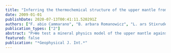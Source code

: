 ```yaml
---
title: "Inferring the thermochemical structure of the upper mantle from seismic data"
date: 2009-01-01
publishDate: 2020-07-13T00:41:11.520291Z
authors: ["F. abio Cammarano", "B. arbara Romanowicz", "L. ars Stixrude", "C. arolina Lithgow-Bertelloni", "W. enbo Xu"]
publication_types: ["2"]
abstract: "P>We test a mineral physics model of the upper mantle against seismic observations. The model is based on current knowledge of material properties at high temperatures and pressures. In particular, elastic properties are computed with a recent self-consistent thermodynamic model, based on a six oxides (NCFMAS) system. We focus on average structure between 250 and 800 km. We invert normal modes eigenfrequencies and traveltimes to obtain best-fitting average thermal structures for various compositional profiles. The thermochemical structures are then used to predict long-period waveforms, SS precursors waveforms and radial profiles of attenuation. These examples show the potential of our procedure to refine the interpretation combining different data sets. We found that a mixture of MORB and Harzburgite, with the MORB component increasing with depth, is able to reproduce well all the seismic data for realistic thermal structures. If the proportions of MORB with depth do not change, unrealistic negative thermal gradients below 250 km would be necessary to explain the data. Equilibrium assemblages, such as pyrolite, cannot fit the seismic data. The elastic velocities predicted by the reference mineral physics model tested are too low at the top of the lower mantle, even for the fastest (and most depleted) composition, that is, harzburgite. An increase in V-P of 1 per cent and in V-S of 2 per cent improves the data fit significantly and is required to find models that fit both traveltimes and normal modes, indicating the need for further experimental measurements of these properties at the simultaneously elevated pressure-temperature conditions of the lower mantle. Extending our procedure to other seismic and density data and interpreting the 3-D structure holds promise to further improve our knowledge of the thermochemical structure of the upper mantle. In addition, the same database of material properties can be used in dynamic models to test whether the thermochemical structure inferred from geophysical observations is consistent with the Earth's evolution."
featured: false
publication: "*Geophysical J. Int.*"
---
```


